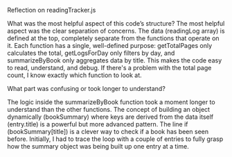 Reflection on readingTracker.js

What was the most helpful aspect of this code’s structure?
The most helpful aspect was the clear separation of concerns. The data (readingLog array) is defined at the top, completely separate from the functions that operate on it.
Each function has a single, well-defined purpose: getTotalPages only calculates the total, getLogsForDay only filters by day, and summarizeByBook only aggregates data by title.
This makes the code easy to read, understand, and debug. If there's a problem with the total page count, I know exactly which function to look at.

What part was confusing or took longer to understand?

The logic inside the summarizeByBook function took a moment longer to understand than the other functions.
The concept of building an object dynamically (bookSummary) where keys are derived from the data itself (entry.title) is a powerful but more advanced pattern.
The line if (bookSummary[title]) is a clever way to check if a book has been seen before.
Initially, I had to trace the loop with a couple of entries to fully grasp how the summary object was being built up one entry at a time.
